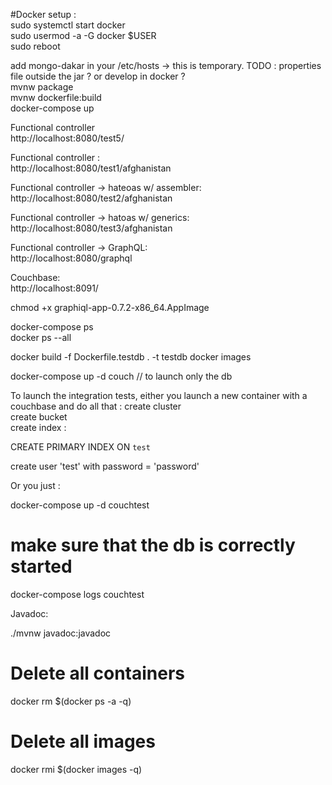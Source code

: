 #Docker setup :  
sudo systemctl start docker  
sudo usermod -a -G docker $USER  
sudo reboot  

add mongo-dakar in your /etc/hosts -> this is temporary. TODO : properties file outside the jar ? or develop in docker ?  
mvnw package  
mvnw dockerfile:build  
docker-compose up  


Functional controller   
http://localhost:8080/test5/  

Functional controller :  
http://localhost:8080/test1/afghanistan

Functional controller -> hateoas w/ assembler:  
http://localhost:8080/test2/afghanistan

Functional controller -> hatoas w/ generics:  
http://localhost:8080/test3/afghanistan

Functional controller -> GraphQL:  
http://localhost:8080/graphql

Couchbase:  
http://localhost:8091/  

chmod +x graphiql-app-0.7.2-x86_64.AppImage



docker-compose ps  
docker ps --all

docker build -f Dockerfile.testdb . -t testdb
docker images

docker-compose up -d couch // to launch only the db


To launch the integration tests, either you launch a new container with a couchbase and do all that : 
create cluster   
create bucket  
create index : 

CREATE PRIMARY INDEX ON `test`  

create user 'test' with password = 'password'  

Or you just :  

docker-compose up -d couchtest  

# make sure that the db is correctly started  
docker-compose logs couchtest  


Javadoc:  

./mvnw javadoc:javadoc

# Delete all containers
docker rm $(docker ps -a -q)
# Delete all images
docker rmi $(docker images -q)